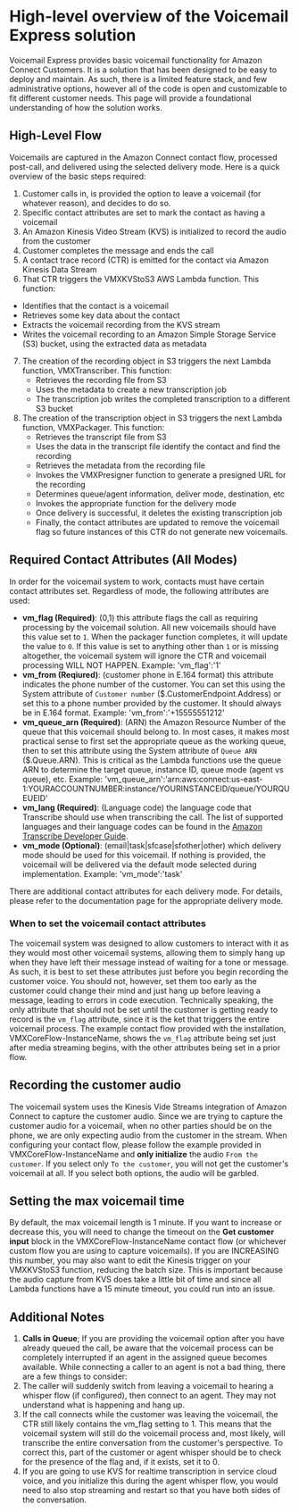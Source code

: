 # High-level overview of the Voicemail Express solution
Voicemail Express provides basic voicemail functionality for Amazon Connect Customers. It is a solution that has been designed to be easy to deploy and maintain. As such, there is a limited feature stack, and few administrative options, however all of the code is open and customizable to fit different customer needs. This page will provide a foundational understanding of how the solution works.

## High-Level Flow
Voicemails are captured in the Amazon Connect contact flow, processed post-call, and delivered using the selected delivery mode. Here is a quick overview of the basic steps required:
1.  Customer calls in, is provided the option to leave a voicemail (for whatever reason), and decides to do so.
2.  Specific contact attributes are set to mark the contact as having a voicemail
3.  An Amazon Kinesis Video Stream (KVS) is initialized to record the audio from the customer
4.  Customer completes the message and ends the call
5.  A contact trace record (CTR) is emitted for the contact via Amazon Kinesis Data Stream
6.  That CTR triggers the VMXKVStoS3 AWS Lambda function. This function:
  -  Identifies that the contact is a voicemail
  -  Retrieves some key data about the contact
  -  Extracts the voicemail recording from the KVS stream
  -  Writes the voicemail recording to an Amazon Simple Storage Service (S3) bucket, using the extracted data as metadata
7. The creation of the recording object in S3 triggers the next Lambda function, VMXTranscriber. This function:
    -  Retrieves the recording file from S3
    -  Uses the metadata to create a new transcription job
    -  The transcription job writes the completed transcription to a different S3 bucket
8.  The creation of the transcription object in S3 triggers the next Lambda function, VMXPackager. This function:
    -  Retrieves the transcript file from S3
    -  Uses the data in the transcript file identify the contact and find the recording
    -  Retrieves the metadata from the recording file
    -  Invokes the VMXPresigner function to generate a presigned URL for the recording
    -  Determines queue/agent information, deliver mode, destination, etc
    -  Invokes the appropriate function for the delivery mode
    -  Once delivery is successful, it deletes the existing transcription job
    - Finally, the contact attributes are updated to remove the voicemail flag so future instances of this CTR do not generate new voicemails.

## Required Contact Attributes (All Modes)
In order for the voicemail system to work, contacts must have certain contact attributes set. Regardless of mode, the following attributes are used:
- **vm_flag (Required)**: (0,1) this attribute flags the call as requiring processing by the voicemail solution. All new voicemails should have this value set to `1`. When the packager function completes, it will update the value to `0`. If this value is set to anything other than `1` or is missing altogether, the voicemail system will ignore the CTR and voicemail processing WILL NOT HAPPEN. Example: 'vm_flag':'1'
- **vm_from (Reqiured)**: (customer phone in E.164 format) this attribute indicates the phone number of the customer. You can set this using the System attribute of `Customer number` ($.CustomerEndpoint.Address) or set this to a phone number provided by the customer. It should always be in E.164 format. Example: 'vm_from':'+15555551212'
- **vm_queue_arn (Required)**: (ARN) the Amazon Resource Number of the queue that this voicemail should belong to. In most cases, it makes most practical sense to first set the appropriate queue as the working queue, then to set this attribute using the System attribute of `Queue ARN` ($.Queue.ARN). This is critical as the Lambda functions use the queue ARN to determine the target queue, instance ID, queue mode (agent vs queue), etc. Example: 'vm_queue_arn':'arn:aws:connect:us-east-1:YOURACCOUNTNUMBER:instance/YOURINSTANCEID/queue/YOURQUEUEID'
- **vm_lang (Required)**: (Language code) the language code that Transcribe should use when transcribing the call. The list of supported languages and their language codes can be found in the [Amazon Transcribe Developer Guide](https://docs.aws.amazon.com/transcribe/latest/dg/supported-languages.html).
- **vm_mode (Optional)**: (email|task|sfcase|sfother|other) which delivery mode should be used for this voicemail. If nothing is provided, the voicemail will be delivered via the default mode selected during implementation. Example: 'vm_mode':'task'

There are additional contact attributes for each delivery mode. For details, please refer to the documentation page for the appropriate delivery mode.

### When to set the voicemail contact attributes
The voicemail system was designed to allow customers to interact with it as they would most other voicemail systems, allowing them to simply hang up when they have left their message instead of waiting for a tone or message. As such, it is best to set these attributes just before you begin recording the customer voice. You should not, however, set them too early as the customer could change their mind and just hang up before leaving a message, leading to errors in code execution. Technically speaking, the only attribute that should not be set until the customer is getting ready to record is the `vm_flag` attribute, since it is the ket that triggers the entire voicemail process. The example contact flow provided with the installation, VMXCoreFlow-InstanceName, shows the `vm_flag` attribute being set just after media streaming begins, with the other attributes being set in a prior flow.

## Recording the customer audio
The voicemail system uses the Kinesis Vide Streams integration of Amazon Connect to capture the customer audio. Since we are trying to capture the customer audio for a voicemail, when no other parties should be on the phone, we are only expecting audio from the customer in the stream. When configuring your contact flow, please follow the example provided in VMXCoreFlow-InstanceName and **only initialize** the audio `From the customer`. If you select only `To the customer`, you will not get the customer's voicemail at all. If you select both options, the audio will be garbled.

## Setting the max voicemail time
By default, the max voicemail length is 1 minute. If you want to increase or decrease this, you will need to change the timeout on the **Get customer input** block in the VMXCoreFlow-InstanceName contact flow (or whichever custom flow you are using to capture voicemails). If you are INCREASING this number, you may also want to edit the Kinesis trigger on your VMXKVStoS3 function, reducing the batch size. This is important because the audio capture from KVS does take a little bit of time and since all Lambda functions have a 15 minute timeout, you could run into an issue.

## Additional Notes
1.  **Calls in Queue**; If you are providing the voicemail option after you have already queued the call, be aware that the voicemail process can be completely interrupted if an agent in the assigned queue becomes available. While connecting a caller to an agent is not a bad thing, there are a few things to consider:
  1.  The caller will suddenly switch from leaving a voicemail to hearing a whisper flow (if configured), then connect to an agent. They may not understand what is happening and hang up.
  2.  If the call connects while the customer was leaving the voicemail, the CTR still likely contains the vm_flag setting to 1. This means that the voicemail system will still do the voicemail process and, most likely, will transcribe the entire conversation from the customer's perspective. To correct this,  part of the customer or agent whisper should be to check for the presence of the flag and, if it exists, set it to 0.
  3.  If you are going to use KVS for realtime transcription in service cloud voice, and you initialize this during the agent whisper flow, you would need to also stop streaming and restart so that you have both sides of the conversation.
